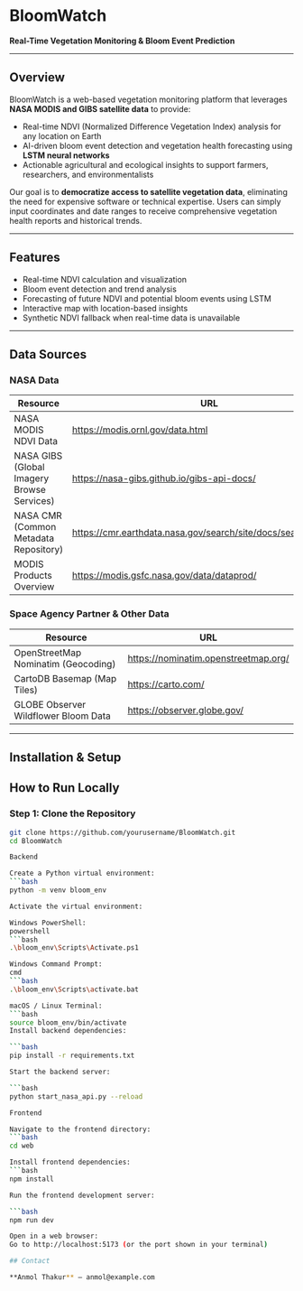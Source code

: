 # BloomWatch

**Real-Time Vegetation Monitoring & Bloom Event Prediction**

---

## Overview

BloomWatch is a web-based vegetation monitoring platform that leverages **NASA MODIS and GIBS satellite data** to provide:

- Real-time NDVI (Normalized Difference Vegetation Index) analysis for any location on Earth  
- AI-driven bloom event detection and vegetation health forecasting using **LSTM neural networks**  
- Actionable agricultural and ecological insights to support farmers, researchers, and environmentalists  

Our goal is to **democratize access to satellite vegetation data**, eliminating the need for expensive software or technical expertise. Users can simply input coordinates and date ranges to receive comprehensive vegetation health reports and historical trends.

---

## Features

- Real-time NDVI calculation and visualization  
- Bloom event detection and trend analysis  
- Forecasting of future NDVI and potential bloom events using LSTM  
- Interactive map with location-based insights  
- Synthetic NDVI fallback when real-time data is unavailable  

---

## Data Sources

### NASA Data

| Resource | URL |
|----------|-----|
| NASA MODIS NDVI Data | https://modis.ornl.gov/data.html |
| NASA GIBS (Global Imagery Browse Services) | https://nasa-gibs.github.io/gibs-api-docs/ |
| NASA CMR (Common Metadata Repository) | https://cmr.earthdata.nasa.gov/search/site/docs/search/api.html |
| MODIS Products Overview | https://modis.gsfc.nasa.gov/data/dataprod/ |

### Space Agency Partner & Other Data

| Resource | URL |
|----------|-----|
| OpenStreetMap Nominatim (Geocoding) | https://nominatim.openstreetmap.org/ |
| CartoDB Basemap (Map Tiles) | https://carto.com/ |
| GLOBE Observer Wildflower Bloom Data | https://observer.globe.gov/ |

---

## Installation & Setup

## How to Run Locally

### Step 1: Clone the Repository
```bash
git clone https://github.com/yourusername/BloomWatch.git
cd BloomWatch

Backend

Create a Python virtual environment:
```bash
python -m venv bloom_env

Activate the virtual environment:

Windows PowerShell:
powershell
```bash
.\bloom_env\Scripts\Activate.ps1

Windows Command Prompt:
cmd
```bash
.\bloom_env\Scripts\activate.bat

macOS / Linux Terminal:
```bash
source bloom_env/bin/activate
Install backend dependencies:

```bash
pip install -r requirements.txt

Start the backend server:

```bash
python start_nasa_api.py --reload

Frontend

Navigate to the frontend directory:
```bash
cd web

Install frontend dependencies:
```bash
npm install

Run the frontend development server:

```bash
npm run dev

Open in a web browser:
Go to http://localhost:5173 (or the port shown in your terminal)

## Contact

**Anmol Thakur** – anmol@example.com
